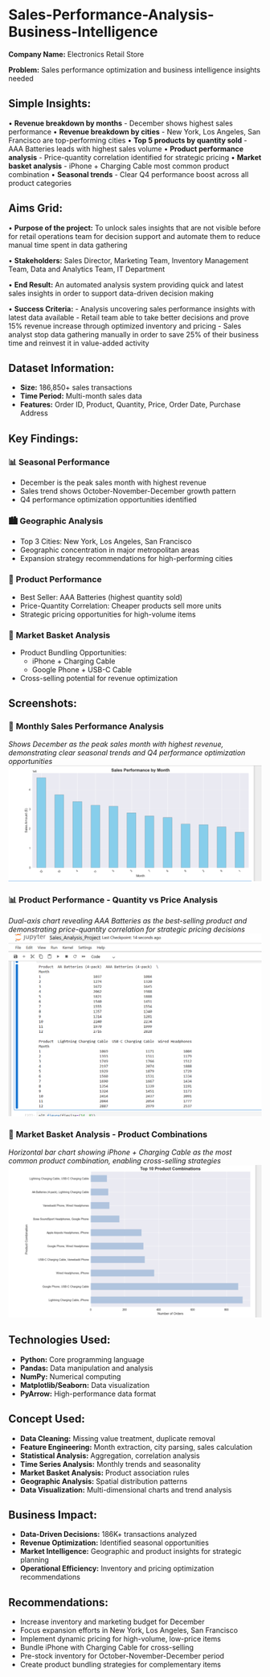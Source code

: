 # Sales-Performance-Analysis-Business-Intelligence

**Company Name:** Electronics Retail Store

**Problem:** Sales performance optimization and business intelligence insights needed

## Simple Insights:

• **Revenue breakdown by months** - December shows highest sales performance
• **Revenue breakdown by cities** - New York, Los Angeles, San Francisco are top-performing cities
• **Top 5 products by quantity sold** - AAA Batteries leads with highest sales volume
• **Product performance analysis** - Price-quantity correlation identified for strategic pricing
• **Market basket analysis** - iPhone + Charging Cable most common product combination
• **Seasonal trends** - Clear Q4 performance boost across all product categories

## Aims Grid:

• **Purpose of the project:** To unlock sales insights that are not visible before for retail operations team for decision support and automate them to reduce manual time spent in data gathering

• **Stakeholders:** Sales Director, Marketing Team, Inventory Management Team, Data and Analytics Team, IT Department

• **End Result:** An automated analysis system providing quick and latest sales insights in order to support data-driven decision making

• **Success Criteria:**
    - Analysis uncovering sales performance insights with latest data available
    - Retail team able to take better decisions and prove 15% revenue increase through optimized inventory and pricing
    - Sales analyst stop data gathering manually in order to save 25% of their business time and reinvest it in value-added activity

## Dataset Information:
- **Size:** 186,850+ sales transactions
- **Time Period:** Multi-month sales data
- **Features:** Order ID, Product, Quantity, Price, Order Date, Purchase Address

## Key Findings:

### 📊 **Seasonal Performance**
- December is the peak sales month with highest revenue
- Sales trend shows October-November-December growth pattern
- Q4 performance optimization opportunities identified

### 🏙️ **Geographic Analysis**
- Top 3 Cities: New York, Los Angeles, San Francisco
- Geographic concentration in major metropolitan areas
- Expansion strategy recommendations for high-performing cities

### 📱 **Product Performance**
- Best Seller: AAA Batteries (highest quantity sold)
- Price-Quantity Correlation: Cheaper products sell more units
- Strategic pricing opportunities for high-volume items

### 🛒 **Market Basket Analysis**
- Product Bundling Opportunities:
  - iPhone + Charging Cable
  - Google Phone + USB-C Cable
- Cross-selling potential for revenue optimization

## Screenshots:

### 📅 **Monthly Sales Performance Analysis**
*Shows December as the peak sales month with highest revenue, demonstrating clear seasonal trends and Q4 performance optimization opportunities*
![Monthly Sales Performance Analysis](screenShot/Monthly_Sales_Performance_Analysis.png)

### 📊 **Product Performance - Quantity vs Price Analysis**
*Dual-axis chart revealing AAA Batteries as the best-selling product and demonstrating price-quantity correlation for strategic pricing decisions*
![Product Performance - Quantity vs Price Analysis](screenShot/Product_Performance_Quantity_vs_Price.png)

### 🛒 **Market Basket Analysis - Product Combinations**
*Horizontal bar chart showing iPhone + Charging Cable as the most common product combination, enabling cross-selling strategies*
![Market Basket Analysis - Product Combinations](screenShot/Market_Basket_Analysis_Product_Combinations.png)

## Technologies Used:
- **Python:** Core programming language
- **Pandas:** Data manipulation and analysis
- **NumPy:** Numerical computing
- **Matplotlib/Seaborn:** Data visualization
- **PyArrow:** High-performance data format

## Concept Used:
- **Data Cleaning:** Missing value treatment, duplicate removal
- **Feature Engineering:** Month extraction, city parsing, sales calculation
- **Statistical Analysis:** Aggregation, correlation analysis
- **Time Series Analysis:** Monthly trends and seasonality
- **Market Basket Analysis:** Product association rules
- **Geographic Analysis:** Spatial distribution patterns
- **Data Visualization:** Multi-dimensional charts and trend analysis

## Business Impact:
- **Data-Driven Decisions:** 186K+ transactions analyzed
- **Revenue Optimization:** Identified seasonal opportunities
- **Market Intelligence:** Geographic and product insights for strategic planning
- **Operational Efficiency:** Inventory and pricing optimization recommendations

## Recommendations:
- Increase inventory and marketing budget for December
- Focus expansion efforts in New York, Los Angeles, San Francisco
- Implement dynamic pricing for high-volume, low-price items
- Bundle iPhone with Charging Cable for cross-selling
- Pre-stock inventory for October-November-December period
- Create product bundling strategies for complementary items


